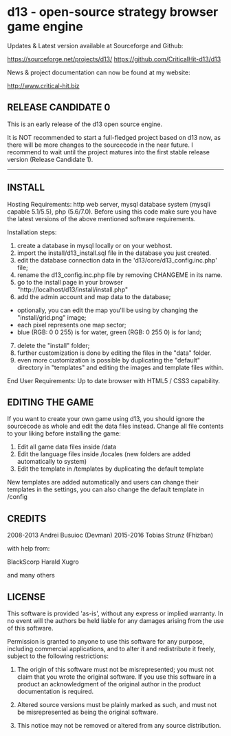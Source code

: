 d13 - open-source strategy browser game engine
==========================================================================================

Updates & Latest version available at Sourceforge and Github:

https://sourceforge.net/projects/d13/
https://github.com/CriticalHit-d13/d13

News & project documentation can now be found at my website:

http://www.critical-hit.biz

RELEASE CANDIDATE 0
------------------------------------------------------------------------------------------
This is an early release of the d13 open source engine. 

It is NOT recommended to start a full-fledged project based on d13 now, as there will
be more changes to the sourcecode in the near future. I recommend to wait until the
project matures into the first stable release version (Release Candidate 1).

------------------------------------------------------------------------------------------

INSTALL
------------------------------------------------------------------------------------------
Hosting Requirements: http web server, mysql database system (mysqli capable 5.1/5.5), php (5.6/7.0).
Before using this code make sure you have the latest versions of the above mentioned software requirements.

Installation steps:
1. create a database in mysql locally or on your webhost.
2. import the install/d13_install.sql file in the database you just created.
3. edit the database connection data in the 'd13/core/d13_config.inc.php' file;
4. rename the d13_config.inc.php file by removing CHANGEME in its name.
5. go to the install page in your browser "http://localhost/d13/install/install.php"
6. add the admin account and map data to the database;
- optionally, you can edit the map you'll be using by changing the "install/grid.png" image;
- each pixel represents one map sector;
- blue (RGB: 0 0 255) is for water, green (RGB: 0 255 0) is for land;
7. delete the "install" folder;
8. further customization is done by editing the files in the "data" folder.
9. even more customization is possible by duplicating the "default" directory in
"templates" and editing the images and template files within.

End User Requirements: Up to date browser with HTML5 / CSS3 capability.

EDITING THE GAME
------------------------------------------------------------------------------------------
If you want to create your own game using d13, you should ignore the sourcecode as whole
and edit the data files instead. Change all file contents to your liking before installing
the game:

1. Edit all game data files inside /data
2. Edit the language files inside /locales (new folders are added automatically to system)
3. Edit the template in /templates by duplicating the default template

New templates are added automatically and users can change their templates in the settings,
you can also change the default template in /config


CREDITS
------------------------------------------------------------------------------------------
2008-2013 Andrei Busuioc (Devman)
2015-2016 Tobias Strunz (Fhizban)

with help from:

BlackScorp
Harald
Xugro

and many others

LICENSE
------------------------------------------------------------------------------------------

This software is provided 'as-is', without any express or implied
warranty. In no event will the authors be held liable for any damages
arising from the use of this software.

Permission is granted to anyone to use this software for any purpose,
including commercial applications, and to alter it and redistribute it
freely, subject to the following restrictions:

1. The origin of this software must not be misrepresented; you must not
claim that you wrote the original software. If you use this software
in a product an acknowledgment of the original author in the product documentation is required.

2. Altered source versions must be plainly marked as such, and must not be
misrepresented as being the original software.

3. This notice may not be removed or altered from any source distribution.

